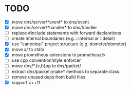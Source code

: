  TODO
 ====
  - [x] move dns/server/\*event\* to dns/event
  - [x] move dns/server/\*handler\* to dns/handler
  - [ ] replace #include statements with forward declarations
  - [ ] create internal boundaries (e.g. ::internal or ::detail)
  - [x] use "canonical" project structure (e.g. dometer/dometer)
  - [x] move x/ to std/x
  - [x] move prometheus extensions to prometheus/x
  - [ ] use cpp convention/style enforcer
  - [ ] move dns/\*.{c,h}pp to dns/packet/
  - [ ] extract dns/packet::make\* methods to separate class
  - [ ] remove unused deps from build files
  - [x] support c++11
